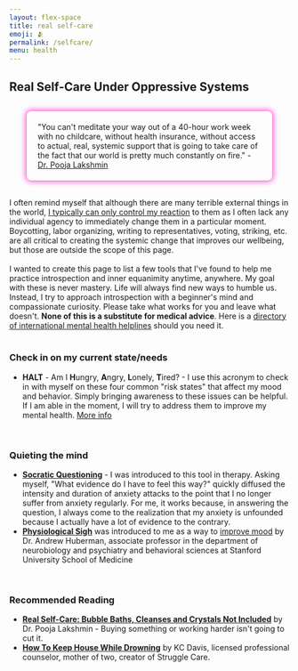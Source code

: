 ```yaml
---
layout: flex-space
title: real self-care
emoji: 🫂
permalink: /selfcare/
menu: health
---
```


<h2>Real Self-Care Under Oppressive Systems</h2>
<div style="
    border: 1px solid #fa77d8;
    border-radius: 10px;
    padding: 20px;
    margin: 30px;
    box-shadow: 0px 0px 10px 2px #fa77d8;">
"You can't meditate your way out of a 40-hour work week with no childcare, without health insurance, without access to actual, real, systemic support that is going to take care of the fact that our world is pretty much constantly on fire." - <a target="_blank" href="https://www.npr.org/2023/04/14/1170063872/self-care-laid-bare">Dr. Pooja Lakshmin</a></div>
I often remind myself that although there are many terrible external things in the world, <u>I typically can only control my reaction</u> to them as I often lack any individual agency to immediately change them in a particular moment. Boycotting, labor organizing, writing to representatives, voting, striking, etc. are all critical to creating the systemic change that improves our wellbeing, but those are outside the scope of this page. 
<br>
<br>
I wanted to create this page to list a few tools that I've found to help me practice introspection and inner equanimity anytime, anywhere. My goal with these is never mastery. Life will always find new ways to humble us. Instead, I try to approach introspection with a beginner's mind and compassionate curiosity. Please take what works for you and leave what doesn't. <b>None of this is a substitute for medical advice</b>. Here is a <a href="https://www.helpguide.org/find-help.htm">directory of international mental health helplines</a> should you need it. 
<br>
<br>
<h3>Check in on my current state/needs</h3>
<ul>
    <li><b>HALT</b> - Am I <b>H</b>ungry, <b>A</b>ngry, <b>L</b>onely, <b>T</b>ired? - I use this acronym to check in with myself on these four common "risk states" that affect my mood and behavior. Simply bringing awareness to these issues can be helpful. If I am able in the moment, I will try to address them to improve my mental health. <a target="_blank" href="https://www.goodtherapy.org/blog/how-are-you-feeling-take-minute-halt-for-your-health-0515184">More info</a></li>
</ul>
<br>
<h3>Quieting the mind</h3>
<ul>
    <li><a target="_blank" href="https://www.psychologytools.com/professional/techniques/socratic-questioning-socratic-dialogue/"><b>Socratic Questioning</b></a> - I was introduced to this tool in therapy. Asking myself, "What evidence do I have to feel this way?" quickly diffused the intensity and duration of anxiety attacks to the point that I no longer suffer from anxiety regularly. For me, it works because, in answering the question, I always come to the realization that my anxiety is unfounded because I actually have a lot of evidence to the contrary. </li>
    <li><a target="_blank" href="https://www.youtube.com/watch?v=kSZKIupBUuc&t=124s"><b>Physiological Sigh</b></a> was introduced to me as a way to <a target="_blank" href="https://scopeblog.stanford.edu/2023/02/09/cyclic-sighing-can-help-breathe-away-anxiety/">improve mood</a> by Dr. Andrew Huberman, associate professor in the department of neurobiology and psychiatry and behavioral sciences at Stanford University School of Medicine</li>
</ul>
<br>
<h3>Recommended Reading</h3>
<ul>
    <li><a target="_blank" href="https://www.poojalakshmin.com/realselfcare"><b>Real Self-Care: Bubble Baths, Cleanses and Crystals Not Included</b></a> by Dr. Pooja Lakshmin - Buying something or working harder isn't going to cut it.</li>
    <li><a target="_blank" href="https://www.strugglecare.com/book"><b>How To Keep House While Drowning</b></a> by KC Davis, licensed professional counselor, mother of two, creator of Struggle Care.</li>
</ul>
